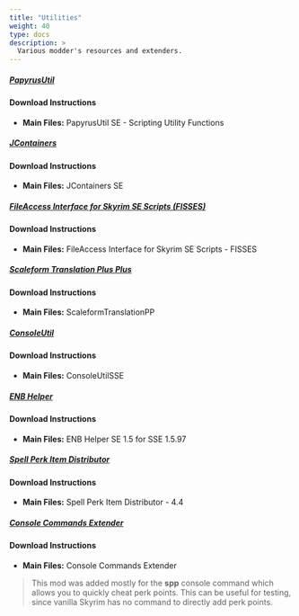 ```yaml
---
title: "Utilities"
weight: 40
type: docs
description: >
  Various modder's resources and extenders.
---
```


##### [PapyrusUtil](https://www.nexusmods.com/skyrimspecialedition/mods/13048?tab=files)

#### Download Instructions

* **Main Files:** PapyrusUtil SE - Scripting Utility Functions

##### [JContainers](https://www.nexusmods.com/skyrimspecialedition/mods/16495?tab=files)

#### Download Instructions

* **Main Files:** JContainers SE

##### [FileAccess Interface for Skyrim SE Scripts (FISSES)](https://www.nexusmods.com/skyrimspecialedition/mods/13956?tab=files)

#### Download Instructions

* **Main Files:** FileAccess Interface for Skyrim SE Scripts - FISSES

##### [Scaleform Translation Plus Plus](https://www.nexusmods.com/skyrimspecialedition/mods/22603?tab=files)

#### Download Instructions

* **Main Files:** ScaleformTranslationPP

##### [ConsoleUtil](https://www.nexusmods.com/skyrimspecialedition/mods/24858?tab=files)

#### Download Instructions

* **Main Files:** ConsoleUtilSSE

##### [ENB Helper](https://www.nexusmods.com/skyrimspecialedition/mods/23174?tab=files)

#### Download Instructions

* **Main Files:** ENB Helper SE 1.5 for SSE 1.5.97

##### [Spell Perk Item Distributor](https://www.nexusmods.com/skyrimspecialedition/mods/36869?tab=files)

#### Download Instructions

* **Main Files:** Spell Perk Item Distributor - 4.4

##### [Console Commands Extender](https://www.nexusmods.com/skyrimspecialedition/mods/28210?tab=files)

#### Download Instructions

* **Main Files:** Console Commands Extender

> This mod was added mostly for the **spp** console command which allows you to quickly cheat perk points. This can be useful for testing, since vanilla Skyrim has no command to directly add perk points.